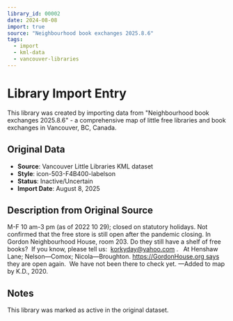 ```yaml
---
library_id: 00002
date: 2024-08-08
import: true
source: "Neighbourhood book exchanges 2025.8.6"
tags:
  - import
  - kml-data
  - vancouver-libraries
---
```


# Library Import Entry

This library was created by importing data from "Neighbourhood book exchanges 2025.8.6" - a comprehensive map of little free libraries and book exchanges in Vancouver, BC, Canada.

## Original Data

- **Source**: Vancouver Little Libraries KML dataset
- **Style**: icon-503-F4B400-labelson
- **Status**: Inactive/Uncertain
- **Import Date**: August 8, 2025

## Description from Original Source

M-F 10 am-3 pm (as of 2022 10 29); 
closed on statutory holidays.
Not confirmed that the free store is still open after the pandemic closing.
In Gordon Neighbourhood House, room 203.
Do they still have a shelf of free books?  If you know, please tell us:  korkyday@yahoo.com .  
At Henshaw Lane; Nelson—Comox; 
Nicola—Broughton.
https://GordonHouse.org says they are open again.  We have not been there to check yet.
—Added to map by K.D., 2020.



## Notes

This library was marked as active in the original dataset.
